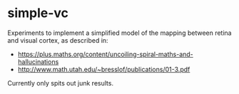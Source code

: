 # simple-vc

Experiments to implement a simplified model of the mapping between retina and visual cortex, as described in:

* https://plus.maths.org/content/uncoiling-spiral-maths-and-hallucinations
* http://www.math.utah.edu/~bresslof/publications/01-3.pdf

Currently only spits out junk results.
